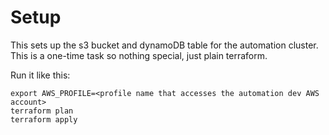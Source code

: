 # Setup

This sets up the s3 bucket and dynamoDB table for the automation cluster. This is a one-time task so nothing special, just plain terraform.

Run it like this:

    export AWS_PROFILE=<profile name that accesses the automation dev AWS account>
    terraform plan
    terraform apply
